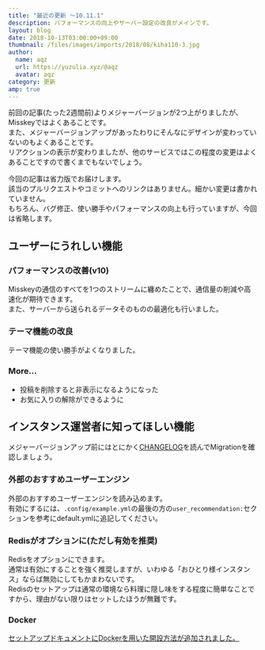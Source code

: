 ```yaml
---
title: "最近の更新 ～10.11.1"
description: パフォーマンスの向上やサーバー設定の改良がメインです。
layout: blog
date: 2018-10-13T03:00:00+09:00
thumbnail: /files/images/imports/2018/08/kiha110-3.jpg
author:
  name: aqz
  url: https://yuzulia.xyz/@aqz
  avatar: aqz
category: 更新
amp: true
---
```

前回の記事(たった2週間前)よりメジャーバージョンが2つ上がりましたが、Misskeyではよくあることです。  
また、メジャーバージョンアップがあったわりにそんなにデザインが変わっていないのもよくあることです。  
リアクションの表示が変わりましたが、他のサービスではこの程度の変更はよくあることですので書くまでもないでしょう。

今回の記事は省力版でお届けします。  
該当のプルリクエストやコミットへのリンクはありません。細かい変更は書かれていません。  
もちろん、バグ修正、使い勝手やパフォーマンスの向上も行っていますが、今回は省略します。

## ユーザーにうれしい機能
### パフォーマンスの改善(v10)
Misskeyの通信のすべてを1つのストリームに纏めたことで、通信量の削減や高速化が期待できます。  
また、サーバーから送られるデータそのものの最適化も行いました。

### テーマ機能の改良
テーマ機能の使い勝手がよくなりました。

### More…
- 投稿を削除すると非表示になるようになった
- お気に入りの解除ができるように

## インスタンス運営者に知ってほしい機能
メジャーバージョンアップ前にはとにかく[CHANGELOG](https://https://github.com/syuilo/misskey/blob/59cb7992e2d68529fcc4cc921e69349bad758594/CHANGELOG.md)を読んでMigrationを確認しましょう。

### 外部のおすすめユーザーエンジン
外部のおすすめユーザーエンジンを読み込めます。  
有効にするには、`.config/example.yml`の最後の方の`user_recommendation:`セクションを参考にdefault.ymlに追記してください。

### Redisがオプションに(ただし有効を推奨)
Redisをオプションにできます。  
通常は有効にすることを強く推奨しますが、いわゆる「おひとり様インスタンス」ならば無効にしてもかまわないです。  
Redisのセットアップは通常の環境なら料理に隠し味をする程度に簡単なことですから、理由がない限りはセットしたほうが無難です。

### Docker
[セットアップドキュメントにDockerを用いた開設方法が追加されました。](https://github.com/syuilo/misskey/blob/master/docs/docker.ja.md)